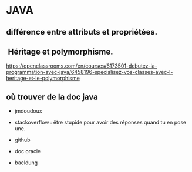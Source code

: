 # JAVA 


## différence entre attributs et propriétées.


##  Héritage et polymorphisme.

https://openclassrooms.com/en/courses/6173501-debutez-la-programmation-avec-java/6458196-specialisez-vos-classes-avec-l-heritage-et-le-polymorphisme


## où trouver de la doc java


- jmdoudoux

- stackoverflow : être stupide pour avoir des réponses quand tu en pose une.

- github

- doc oracle

- baeldung

